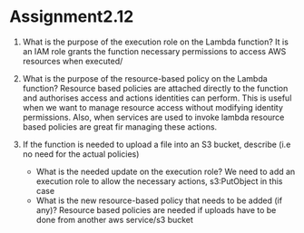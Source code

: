 # Assignment2.12

1. What is the purpose of the execution role on the Lambda function?
It is an IAM role grants the function necessary permissions to access AWS resources when executed/


2. What is the purpose of the resource-based policy on the Lambda function?
Resource based policies are attached directly to the function and authorises access and actions identities can perform. This is useful when we want to manage resource access without modifying identity permissions. Also, when services are used to invoke lambda resource based policies are great fir managing these actions.


3. If the function is needed to upload a file into an S3 bucket, describe (i.e no need for the actual policies)
    - What is the needed update on the execution role? 
      We need to add an execution role to allow the necessary actions, s3:PutObject in this case
    - What is the new resource-based policy that needs to be added (if any)?
      Resource based policies are needed if uploads have to be done from another aws service/s3 bucket